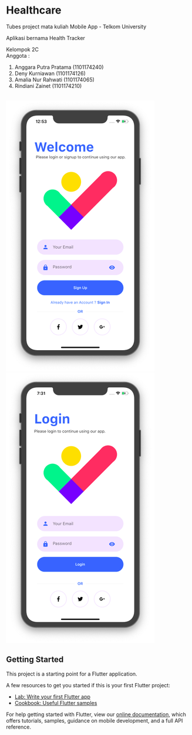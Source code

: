 # Healthcare

Tubes project mata kuliah Mobile App - Telkom University

Aplikasi bernama Health Tracker

Kelompok 2C<br>
Anggota :<br>
1. Anggara Putra Pratama  (1101174240)<br>
2. Deny Kurniawan         (1101174126)<br>
3. Amalia Nur Rahwati     (1101174065)<br>
4. Rindiani Zainet        (1101174210)<br><br>

![WelcomeScreen](welcome_screen.png)  ![LoginScreen](login_screen.png)


## Getting Started

This project is a starting point for a Flutter application.

A few resources to get you started if this is your first Flutter project:

- [Lab: Write your first Flutter app](https://flutter.dev/docs/get-started/codelab)
- [Cookbook: Useful Flutter samples](https://flutter.dev/docs/cookbook)

For help getting started with Flutter, view our
[online documentation](https://flutter.dev/docs), which offers tutorials,
samples, guidance on mobile development, and a full API reference.
